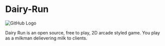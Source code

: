 Dairy-Run
=========

![GitHub Logo](https://github.com/utarsuno/DairyRun/blob/master/Dairy_Run-android/assets/data/texture/main_menu_hd.png?raw=true)

Dairy Run is an open source, free to play, 2D arcade styled game. You play as a milkman delievering milk to clients.
